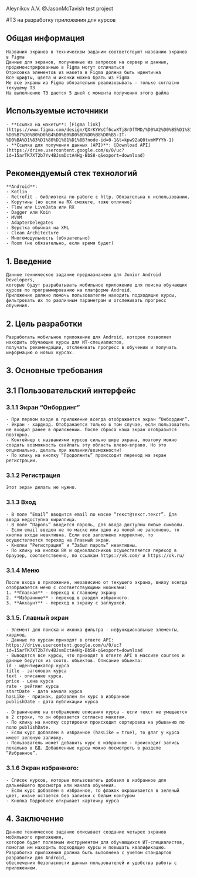 Aleynikov A.V.
@JasonMcTavish
test project

#ТЗ на разработку приложения для курсов
  ## Общая информация
    Названия экранов в техническом задании соответствуют названию экранов в Figma
    Данные для экранов, полученные из запросов на сервер и данные, продемонстрированные в Figma могут отличаться
    Отрисовка элементов из макета в Figma должна быть идентична
    Все шрифты, цвета и иконки можно брать из Figma
    Не все экраны из Figma обязательно реализовывать - только согласно текущему ТЗ
    На выполнение ТЗ дается 5 дней с момента получения этого файла
  
  ## Используемые источники
    - **Ссылка на макеты**: [Figma link](https://www.figma.com/design/QXrKYWsCf6cwXTj8rDfTMD/%D0%A2%D0%B5%D1%81%D1%82%D0%BE%D0%B2%D0%BE%D0%B5-%D0%B7%D0%B0%D0%B4%D0%B0%D0%BD%D0%B8%D0%B5-IT-%D0%BA%D1%83%D1%80%D1%81%D1%8B?node-id=0-1&t=kpw92aQ0tvmWPYYh-1)
    - **Ссылка для получения данных (API)**: [Download API](https://drive.usercontent.google.com/u/0/uc?id=15arTK7XT2b7Yv4BJsmDctA4Hg-BbS8-q&export=download)
    
  ## Рекомендуемый стек технологий
    
    **Android**:
    - Kotlin 
    - Retrofit - библиотека по работе с http. Обязательна к использованию. 
    - Корутины (но если на RX сможете, тоже отлично)
    - ﻿Flow или LiveData или RX 
    ﻿﻿- Dagger или Koin
    ﻿﻿- MVVM
    ﻿﻿- AdapterDelegates
    - Верстка обычная на XML
    - Clean Architecture
    - Многомодульность (обязательно)
    - Room (не обязательно, если время будет)
  
  ## 1. Введение
    Данное техническое задание предназначено для Junior Android Developers, 
    которые будут разрабатывать мобильное приложение для поиска обучающих курсов по программированию на платформе Android. 
    Приложение должно помочь пользователям находить подходящие курсы, 
    фильтровать их по различным параметрам и отслеживать прогресс обучения.
    
  ## 2. Цель разработки
    Разработать мобильное приложение для Android, которое позволяет находить обучающие курсы для ИТ-специалистов, 
    получать рекомендации, отслеживать прогресс в обучении и получать информацию о новых курсах.
  
  ## 3.  Основные требования
  
  ## 3.1 Пользовательский интерфейс  
  
  ### 3.1.1 Экран “Онбординг”
    
    - При первом входе в приложение всегда отображается экран “Онбординг”. 
    - Экран - хардкод. Отображается только в том случае, если пользователь не входил ранее в приложении. После сброса кэша экран отобразится повторно.
    - Контейнер с названиями курсов сильно шире экрана, поэтому можно создать возможность свайпать эту область влево-вправо. Но это опционально, делать при желании/возможности!
    - По клику на кнопку “Продолжить” происходит переход на экран регистрации.
  
  ### 3.1.2 Регистрация
  
    Этот экран делать не нужно. 
  
  ### 3.1.3 Вход
  
    - В поле “Email” вводится email по маске “текст@текст.текст”. Для ввода недоступна кириллица.
    - В поле “Пароль” вводится пароль, для ввода доступны любые символы.
    - Если email введен не по маске или одно из полей не заполнено, то кнопка входа неактивна. Если все заполнено корректно, то осуществляется переход на Главный экран.
    - Кнопки “Регистрация” и “Забыл пароль” неактивны.
    - По клику на кнопки ВК и одноклассников осуществляется переход в браузер, соответственно, по ссылкам https://vk.com/ и https://ok.ru/
  
  ### 3.1.4 Меню
    После входа в приложение, независимо от текущего экрана, внизу всегда отображается меню с соответствующими иконками:
    1. **Главная** - переход к главному экрану
    2. **Избранное** - переход в раздел избранного.
    3. **Аккаунт** - переход к экрану с заглушкой.
    
  
  ### 3.1.5. Главный экран
    - Элемент для поиска и иконка фильтра - нефункциональные элементы, хардкод.
    - Данные по курсам приходят в ответе API: https://drive.usercontent.google.com/u/0/uc?id=15arTK7XT2b7Yv4BJsmDctA4Hg-BbS8-q&export=download
    - Выводятся все курсы, что приходят в ответе API в массиве courses и данные берутся из соотв. объектов. Описание объекта:
    id - идентификатор курса
    title - заголовок курса
    text - описание курса.
    price - цена курса
    rate - рейтинг курса
    startDate - дата начала курса
    hasLike - признак, добавлен ли курс в избранное
    publishDate - дата публикации курса
    
    - Ограничение на отображение описания курса - если текст не умещается в 2 строки, то он обрезается согласно макетам.
    - По клику на кнопку сортировки происходит сортировка на убыванию по полю publishDate.
    - Если курс добавлен в избранное (hasLike = true), то флаг у курса имеет зеленую заливку.
    - Пользователь может добавить курс в избранное - происходит запись локально в БД. Добавленные курсы можно посмотреть в разделе “Избранное”.
  
  ### 3.1.6 Экран избранного:
    - Список курсов, которые пользователь добавил в избранное для дальнейшего просмотра или начала обучения.
    - Если курс добавлен в избранное, то флажок окрашивается в зеленый цвет, иначе остается без заливки с белым контуром
    - Кнопка Подробнее открывает карточку курса
    
  ## 4. Заключение
    Данное техническое задание описывает создание четырех экранов мобильного приложения, 
    которое будет полезным инструментом для обучающихся ИТ-специалистов, 
    помогая им находить подходящие курсы и повышать квалификацию. 
    Разработка приложения должна быть выполнена с учетом стандартов разработки для Android, 
    обеспечения безопасности данных пользователей и удобства работы с приложением.
